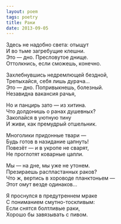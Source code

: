 ```yaml
---
layout: poem
tags: poetry
title: Раки
date: 2013-09-05
---
```


Здесь не надобно света: отыщут<br>
И во тьме загребущие клешни.<br>
Это — дно. Пресловутое днище.<br>
Оттолкнись, если сможешь, конечно.<br>

Захлебнувшись недремлющей бездной,<br>
Трепыхайся, себя лишь дурача...<br>
Это — дно. Попривыкнешь, болезный.<br>
Незавидна вакансия рачья,<br>

Но и панцирь зато — из хитина.<br>
Что долдонишь о ранах душевных?<br>
Закопайся в уютную тину<br>
И живи, как премудрый отшельник.<br>

Многолики придонные твари —<br>
Будь готов в назидание цапнуть!<br>
Повезёт — и в укропе не сварят,<br>
Не проглотят коварные цапли.<br>

Мы — на дне, мы уже не утонем.<br>
Презираешь распластанных раков?<br>
Что ж, вертись в хороводе планктоньем —<br>
Этот омут везде одинаков...<br>

Я проснулся в предутреннем мраке<br>
С пониманием смутно-тоскливым:<br>
Если снятся болтливые раки,<br>
Хорошо бы завязывать с пивом.
